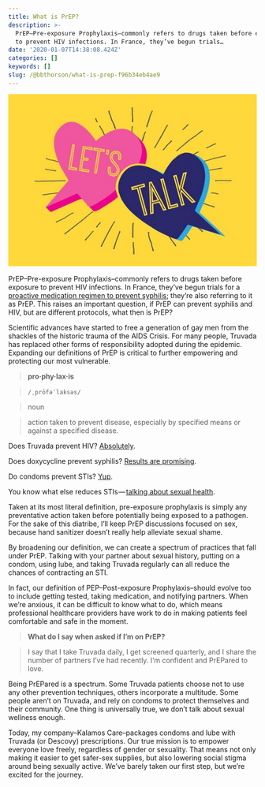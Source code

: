 ```yaml
---
title: What is PrEP?
description: >-
  PrEP–Pre-exposure Prophylaxis–commonly refers to drugs taken before exposure
  to prevent HIV infections. In France, they’ve begun trials…
date: '2020-01-07T14:38:08.424Z'
categories: []
keywords: []
slug: /@bbthorson/what-is-prep-f96b34eb4ae9
---
```


![](img/0__SC3onoQRu4R5YuV6.jpg)

PrEP–Pre-exposure Prophylaxis–commonly refers to drugs taken before exposure to prevent HIV infections. In France, they’ve begun trials for a [proactive medication regimen to prevent syphilis](http://www.aidsmap.com/news/feb-2017/experimental-sti-prophylaxis-prep-users-produces-big-drops-syphilis-and-chlamydia); they’re also referring to it as PrEP. This raises an important question, if PrEP can prevent syphilis and HIV, but are different protocols, what then is PrEP?

Scientific advances have started to free a generation of gay men from the shackles of the historic trauma of the AIDS Crisis. For many people, Truvada has replaced other forms of responsibility adopted during the epidemic. Expanding our definitions of PrEP is critical to further empowering and protecting our most vulnerable.

> **pro·phy·lax·is**

> `/ˌprōfəˈlaksəs/`

> noun

> action taken to prevent disease, especially by specified means or against a specified disease.

Does Truvada prevent HIV? [Absolutely](https://www.cdc.gov/hiv/basics/prep.html).

Does doxycycline prevent syphilis? [Results are promising](http://www.aidsmap.com/news/feb-2017/experimental-sti-prophylaxis-prep-users-produces-big-drops-syphilis-and-chlamydia).

Do condoms prevent STIs? [Yup](https://www.cdc.gov/condomeffectiveness/brief.html).

You know what else reduces STIs — [talking about sexual health](https://www.ncbi.nlm.nih.gov/pmc/articles/PMC5763398/).

Taken at its most literal definition, pre-exposure prophylaxis is simply any preventative action taken before potentially being exposed to a pathogen. For the sake of this diatribe, I’ll keep PrEP discussions focused on sex, because hand sanitizer doesn’t really help alleviate sexual shame.

By broadening our definition, we can create a spectrum of practices that fall under PrEP. Talking with your partner about sexual history, putting on a condom, using lube, and taking Truvada regularly can all reduce the chances of contracting an STI.

In fact, our definition of PEP–Post-exposure Prophylaxis–should evolve too to include getting tested, taking medication, and notifying partners. When we’re anxious, it can be difficult to know what to do, which means professional healthcare providers have work to do in making patients feel comfortable and safe in the moment.

> **What do I say when asked if I’m on PrEP?**

> I say that I take Truvada daily, I get screened quarterly, and I share the number of partners I’ve had recently. I’m confident and PrEPared to love.

Being PrEPared is a spectrum. Some Truvada patients choose not to use any other prevention techniques, others incorporate a multitude. Some people aren’t on Truvada, and rely on condoms to protect themselves and their community. One thing is universally true, we don’t talk about sexual wellness enough.

Today, my company–Kalamos Care–packages condoms and lube with Truvada (or Descovy) prescriptions. Our true mission is to empower everyone love freely, regardless of gender or sexuality. That means not only making it easier to get safer-sex supplies, but also lowering social stigma around being sexually active. We’ve barely taken our first step, but we’re excited for the journey.